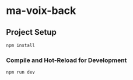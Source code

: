 # ma-voix-back

## Project Setup

```sh
npm install
```

### Compile and Hot-Reload for Development

```sh
npm run dev
```
